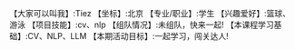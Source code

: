 【大家可以叫我】:Tiez
【坐标】:北京
【专业/职业】:学生
【兴趣爱好】:篮球、游泳
【项目技能】:cv、nlp
【组队情况】:未组队，快来一起!
【本课程学习基础】:CV、NLP、LLM
【本期活动目标】:一起学习，闯关达人!